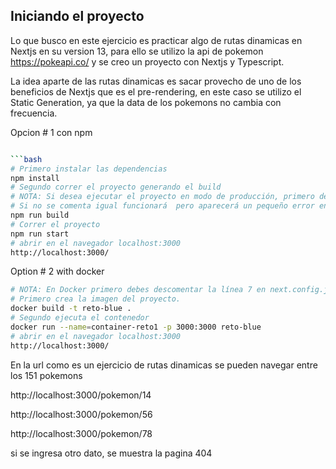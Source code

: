 ## Iniciando el proyecto

Lo que busco en este ejercicio es practicar algo de rutas dinamicas en Nextjs en su version 13, para ello se utilizo la api de pokemon https://pokeapi.co/ y se creo un proyecto con Nextjs y Typescript.

La idea aparte de las rutas dinamicas es sacar provecho de uno de los beneficios de Nextjs que es el pre-rendering, en este caso se utilizo el Static Generation, ya que la data de los pokemons no cambia con frecuencia.

Opcion # 1 con npm

````bash

```bash
# Primero instalar las dependencias
npm install
# Segundo correr el proyecto generando el build
# NOTA: Si desea ejecutar el proyecto en modo de producción, primero debe comentar en next.config.js la línea 7
# Si no se comenta igual funcionará  pero aparecerá un pequeño error en la consola
npm run build
# Correr el proyecto
npm run start
# abrir en el navegador localhost:3000
http://localhost:3000/
````

Option # 2 with docker

```bash
# NOTA: En Docker primero debes descomentar la línea 7 en next.config.js
# Primero crea la imagen del proyecto.
docker build -t reto-blue .
# Segundo ejecuta el contenedor
docker run --name=container-reto1 -p 3000:3000 reto-blue
# abrir en el navegador localhost:3000
http://localhost:3000/

```

En la url como es un ejercicio de rutas dinamicas se pueden navegar entre los 151 pokemons

http://localhost:3000/pokemon/14

http://localhost:3000/pokemon/56

http://localhost:3000/pokemon/78

si se ingresa otro dato, se muestra la pagina 404
